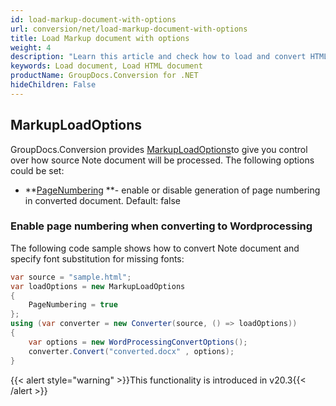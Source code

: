 ```yaml
---
id: load-markup-document-with-options
url: conversion/net/load-markup-document-with-options
title: Load Markup document with options
weight: 4
description: "Learn this article and check how to load and convert HTML documents with advanced options using GroupDocs.Conversion for .NET API."
keywords: Load document, Load HTML document
productName: GroupDocs.Conversion for .NET
hideChildren: False
---
```

## MarkupLoadOptions

GroupDocs.Conversion provides [MarkupLoadOptions](https://apireference.groupdocs.com/net/conversion/groupdocs.conversion.options.load/markuploadoptions)to give you control over how source Note document will be processed. The following options could be set:

*   **[PageNumbering](https://apireference.groupdocs.com/net/conversion/groupdocs.conversion.options.load/markuploadoptions/properties/pagemnumbering) **\- enable or disable generation of page numbering in converted document. Default: false  
      
    

### Enable page numbering when converting to Wordprocessing

The following code sample shows how to convert Note document and specify font substitution for missing fonts:

```csharp
var source = "sample.html";
var loadOptions = new MarkupLoadOptions
{
    PageNumbering = true
};
using (var converter = new Converter(source, () => loadOptions))
{
    var options = new WordProcessingConvertOptions();
    converter.Convert("converted.docx" , options);
}
```

{{< alert style="warning" >}}This functionality is introduced in v20.3{{< /alert >}}
